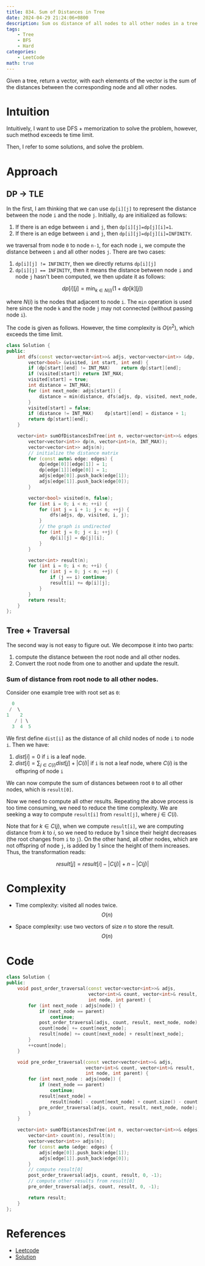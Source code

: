 ```yaml
---
title: 834. Sum of Distances in Tree
date: 2024-04-29 21:24:06+0800
description: Sum os distance of all nodes to all other nodes in a tree
tags: 
    - Tree
    - BFS
    - Hard
categories:
    - LeetCode
math: true
---
```


Given a tree, return a vector, with each elements of the vector is the sum of the distances between the corresponding node and all other nodes.

# Intuition
Intuitively, I want to use DFS + memorization to solve the problem, however, such method exceeds te time limit. 

Then, I refer to some solutions, and solve the problem.

# Approach
## DP -> TLE
In the first, I am thinking that we can use `dp[i][j]` to represent the distance between the node `i` and the node `j`. Initially, `dp` are initialized as follows:
1. If there is an edge between `i` and `j`, then `dp[i][j]=dp[j][i]=1`.
2. If there is an edge between `i` and `j`, then `dp[i][j]=dp[j][i]=INFINITY`.

we traversal from node `0` to node `n-1`, for each node `i`, we compute the distance between `i` and all other nodes `j`. There are two cases:
1. `dp[i][j] != INFINITY`, then we directly returns `dp[i][j]`
2. `dp[i][j] == INFINITY`, then it means the distance between node `i` and node `j` hasn't been computed, we then update it as follows:

$$ dp[i][j] = \min_{k\in N(i)} (1 + dp[k][j]) $$

where $N(i)$ is the nodes that adjacent to node `i`. The `min` operation is used here since the node `k` and the node `j` may not connected (without passing node `i`).

The code is given as follows. However, the time complexity is $O(n^2)$, which exceeds the time limit.

```c++
class Solution {
public:
    int dfs(const vector<vector<int>>& adjs, vector<vector<int>> &dp, 
        vector<bool> &visited, int start, int end) {
        if (dp[start][end] != INT_MAX)    return dp[start][end];
        if (visited[start]) return INT_MAX;
        visited[start] = true;
        int distance = INT_MAX;
        for (int next_node: adjs[start]) {
            distance = min(distance, dfs(adjs, dp, visited, next_node, end));
        }
        visited[start] = false;
        if (distance != INT_MAX)    dp[start][end] = distance + 1;
        return dp[start][end];
    }

    vector<int> sumOfDistancesInTree(int n, vector<vector<int>>& edges) {
        vector<vector<int>> dp(n, vector<int>(n, INT_MAX));
        vector<vector<int>> adjs(n);
        // initialize the distance matrix
        for (const auto& edge: edges) {
            dp[edge[0]][edge[1]] = 1;
            dp[edge[1]][edge[0]] = 1;
            adjs[edge[0]].push_back(edge[1]);
            adjs[edge[1]].push_back(edge[0]);
        }

        vector<bool> visited(n, false);
        for (int i = 0; i < n; ++i) {
            for (int j = i + 1; j < n; ++j) {
                dfs(adjs, dp, visited, i, j);
            }
            // the graph is undirected
            for (int j = 0; j < i; ++j) {
                dp[i][j] = dp[j][i];
            }
        }

        vector<int> result(n);
        for (int i = 0; i < n; ++i) {
            for (int j = 0; j < n; ++j) {
                if (j == i) continue;
                result[i] += dp[i][j];
            }
        }
        return result;
    }
};
```

## Tree + Traversal
The second way is not easy to figure out. We decompose it into two parts:

1. compute the distance between the root node and all other nodes.
2. Convert the root node from one to another and update the result.

### Sum of distance from root node to all other nodes.
Consider one example tree with root set as `0`:

```c++
  0
 /  \
1    2 
   / | \
  3  4  5
```

We first define `dist[i]` as the distance of all child nodes of node `i` to node `i`. Then we have:

1. $dist[i] = 0$ if `i` is a leaf node.
2. $dist[i] = \sum_{j\in C(i)}dist[j] + |C(i)|$ if `i` is not a leaf node, where $C(i)$ is the offspring of node `i`

We can now compute the sum of distances between root `0` to all other nodes, which is `result[0]`.

Now we need to compute all other results. Repeating the above process is too time consuming, we need to reduce the time complexity. We are seeking a way to compute `result[i]` from `result[j]`, where $j\in C(i)$. 

Note that for $k\in C(j)$, when we compute `result[i]`, we are computing distance from $k$ to $i$, so we need to reduce by 1 since their height decreases (the root changes from `i` to `j`). On the other hand, all other nodes, which are not offspring of node `j`, is added by 1 since the height of them increases. Thus, the transformation reads:

$$ result[j] = result[i] - |C(j)| + n - |C(j)| $$

# Complexity

- Time complexity: visited all nodes twice.
$$ O(n) $$

- Space complexity: use two vectors of size $n$ to store the result.
$$ O(n) $$

# Code
```c++
class Solution {
public:
    void post_order_traversal(const vector<vector<int>>& adjs,
                              vector<int>& count, vector<int>& result,
                              int node, int parent) {
        for (int next_node : adjs[node]) {
            if (next_node == parent)
                continue;
            post_order_traversal(adjs, count, result, next_node, node);
            count[node] += count[next_node];
            result[node] += count[next_node] + result[next_node];
        }
        ++count[node];
    }

    void pre_order_traversal(const vector<vector<int>>& adjs,
                             vector<int>& count, vector<int>& result,
                             int node, int parent) {
        for (int next_node : adjs[node]) {
            if (next_node == parent)
                continue;
            result[next_node] =
                result[node] - count[next_node] + count.size() - count[next_node];
            pre_order_traversal(adjs, count, result, next_node, node);
        }
    }

    vector<int> sumOfDistancesInTree(int n, vector<vector<int>>& edges) {
        vector<int> count(n), result(n);
        vector<vector<int>> adjs(n);
        for (const auto &edge: edges) {
            adjs[edge[0]].push_back(edge[1]);
            adjs[edge[1]].push_back(edge[0]);
        }
        // compute result[0]
        post_order_traversal(adjs, count, result, 0, -1);
        // compute other results from result[0]
        pre_order_traversal(adjs, count, result, 0, -1);

        return result;
    }
};
```


# References
- [Leetcode](https://leetcode.com/problems/sum-of-distances-in-tree/description/)
- [Solution](https://www.cnblogs.com/grandyang/p/11520804.html)